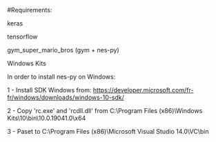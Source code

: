 #Requirements:

keras

tensorflow

gym_super_mario_bros (gym + nes-py)

Windows Kits

In order to install nes-py on Windows:

1 - Install SDK Windows from: https://developer.microsoft.com/fr-fr/windows/downloads/windows-10-sdk/

2 - Copy 'rc.exe' and 'rcdll.dll' from C:\Program Files (x86)\Windows Kits\10\bin\10.0.19041.0\x64

3 - Paset to C:\Program Files (x86)\Microsoft Visual Studio 14.0\VC\bin
